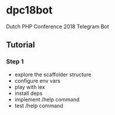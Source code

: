 # dpc18bot
Dutch PHP Conference 2018 Telegram Bot

## Tutorial

### Step 1
- explore the scaffolder structure
- configure env vars
- play with iex
- install deps
- implement /help command
- test /help command
